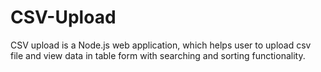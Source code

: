 # CSV-Upload
CSV upload is a Node.js web application, which helps user to upload csv file and view data in table form with searching and sorting functionality.
